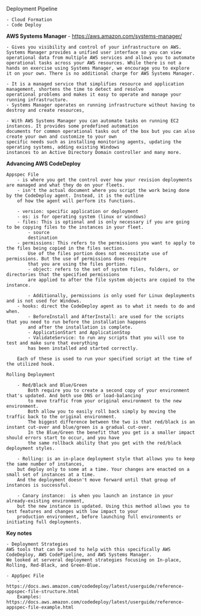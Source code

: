 Deployment Pipeline

    - Cloud Formation
    - Code Deploy

<b>AWS Systems Manager</b> - https://aws.amazon.com/systems-manager/

    - Gives you visibility and control of your infrastructure on AWS. Systems Manager provides a unified user interface so you can view operational data from multiple AWS services and allows you to automate operational tasks across your AWS resources. While there is not a hands on exercise using Systems Manager, we encourage you to explore it on your own. There is no additional charge for AWS Systems Manager. 

    - It is a managed service that simplifies resource and application management, shortens the time to detect and resolve 
    operational problems and makes it easy to operate and manage your running infrastructure.
    - Systems Manager operates on running infrastructure without having to destroy and create resources,

    - With AWS Systems Manager you can automate tasks on running EC2 instances. It provides some predefined automation 
    documents for common operational tasks out of the box but you can also create your own and customize to your own 
    specific needs such as installing monitoring agents, updating the operating systems, adding existing Windows 
    instances to an Active Directory Domain controller and many more.


<b>Advancing AWS CodeDeploy</b> 

    Appspec File 
        - is where you get the control over how your revision deployments are managed and what they do on your fleets.
        - isn't the actual document where you script the work being done by the CodeDeploy agent. Instead, it is the outline 
        of how the agent will perform its functions.

        - version: specific application or deployment
        - os: is for operating system (linux or windows)
        - files: This is optional and is only necessary if you are going to be copying files to the instances in your fleet.
            - source
            destination
        - permissions: This refers to the permissions you want to apply to the files being copied in the files section.
            Use of the files portion does not necessitate use of permissions. But the use of permissions does require 
            that you are using the files portion.
            - object: refers to the set of system files, folders, or directories that the specified permissions 
            are applied to after the file system objects are copied to the instance.

            - Additionally, permissions is only used for Linux deployments and is not used for Windows.
        - hooks: direct the CodeDeploy agent as to what it needs to do and when.
            - BeforeInstall and AfterInstall: are used for the scripts that you need to run before the installation happens 
            and after the installation is complete.
            - ApplicationStart and ApplicationStop
            - ValidateService: to run any scripts that you will use to test and make sure that everything 
            has been installed and started correctly.

        Each of these is used to run your specified script at the time of the utilized hook.

    Rolling Deployment

        - Red/Black and Blue/Green
            Both require you to create a second copy of your environment that's updated. And both use DNS or load-balancing 
            to move traffic from your original environment to the new environment.
            Both allow you to easily roll back simply by moving the traffic back to the original environment.
            The biggest difference between the two is that red/black is an instant cut-over and blue/green is a gradual cut-over.
            In the Blue/Green the benefit that you get is a smaller impact should errors start to occur, and you have 
            the same rollback ability that you get with the red/black deployment styles.

        - Rolling: is an in-place deployment style that allows you to keep the same number of instances, 
        but deploy only to some at a time. Your changes are enacted on a small set of instances at a time.
        And the deployment doesn't move forward until that group of instances is successful.

        - Canary instance:  is when you launch an instance in your already-existing environment, 
        but the new instance is updated. Using this method allows you to test features and changes with low impact to your 
        production environment, before launching full environments or initiating full deployments.

<b>Key notes</b>

    - Deployment Strategies
    AWS tools that can be used to help with this specifically AWS CodeDeploy, AWS CodePipeline, and AWS Systems Manager. 
    We looked at serveral deployment strategies focusing on In-place, Rolling, Red-Black, and Green-Blue.

    - AppSpec File
        - https://docs.aws.amazon.com/codedeploy/latest/userguide/reference-appspec-file-structure.html
        Examples: https://docs.aws.amazon.com/codedeploy/latest/userguide/reference-appspec-file-example.html

